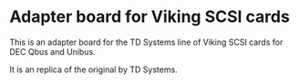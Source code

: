 # Adapter board for Viking SCSI cards

This is an adapter board for the TD Systems line of Viking SCSI cards for DEC Qbus and Unibus.

It is an replica of the original by TD Systems.
